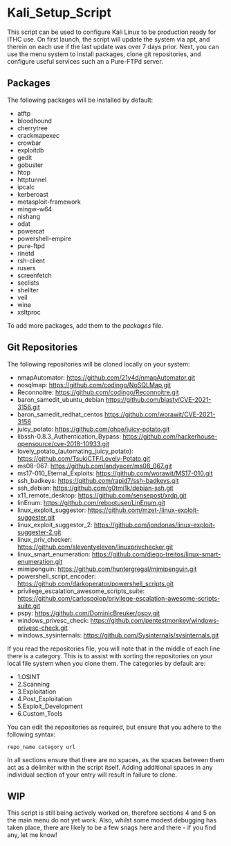 # Kali_Setup_Script
This script can be used to configure Kali Linux to be production ready for ITHC use. On first launch, the script will update the system via apt, and therein on each use if the last update was over 7 days prior. Next, you can use the menu system to install packages, clone git repositories, and configure useful services such an a Pure-FTPd server.

## Packages
The following packages will be installed by default:

* atftp
* bloodhound
* cherrytree
* crackmapexec
* crowbar
* exploitdb
* gedit
* gobuster
* htop
* httptunnel
* ipcalc
* kerberoast
* metasploit-framework
* mingw-w64
* nishang
* odat
* powercat
* powershell-empire
* pure-ftpd
* rinetd
* rsh-client
* rusers
* screenfetch
* seclists
* shellter
* veil
* wine
* xsltproc

To add more packages, add them to the *packages* file.

## Git Repositories
The following repositories will be cloned locally on your system:

* nmapAutomator: https://github.com/21y4d/nmapAutomator.git
* nosqlmap: https://github.com/codingo/NoSQLMap.git
* Reconnoitre: https://github.com/codingo/Reconnoitre.git
* baron_samedit_ubuntu_debian https://github.com/blasty/CVE-2021-3156.git
* baron_samedit_redhat_centos https://github.com/worawit/CVE-2021-3156
* juicy_potato: https://github.com/ohpe/juicy-potato.git
* libssh-0.8.3_Authentication_Bypass: https://github.com/hackerhouse-opensource/cve-2018-10933.git
* lovely_potato_(automating_juicy_potato): https://github.com/TsukiCTF/Lovely-Potato.git
* ms08-067: https://github.com/andyacer/ms08_067.git
* ms17-010_Eternal_Exploits: https://github.com/worawit/MS17-010.git
* ssh_badkeys: https://github.com/rapid7/ssh-badkeys.git
* ssh_debian: https://github.com/g0tmi1k/debian-ssh.git
* x11_remote_desktop: https://github.com/sensepost/xrdp.git
* linEnum: https://github.com/rebootuser/LinEnum.git
* linux_exploit_suggestor: https://github.com/mzet-/linux-exploit-suggester.git
* linux_exploit_suggestor_2: https://github.com/jondonas/linux-exploit-suggester-2.git
* linux_priv_checker: https://github.com/sleventyeleven/linuxprivchecker.git
* linux_smart_enumeration: https://github.com/diego-treitos/linux-smart-enumeration.git
* mimipenguin: https://github.com/huntergregal/mimipenguin.git
* powershell_script_encoder: https://github.com/darkoperator/powershell_scripts.git
* privilege_escalation_awesome_scripts_suite: https://github.com/carlospolop/privilege-escalation-awesome-scripts-suite.git
* pspy: https://github.com/DominicBreuker/pspy.git
* windows_privesc_check: https://github.com/pentestmonkey/windows-privesc-check.git
* windows_sysinternals: https://github.com/Sysinternals/sysinternals.git

If you read the repositories file, you will note that in the middle of each line there is a category. This is to assist with sorting the repositories on your local file system when you clone them. The categories by default are:

* 1.OSINT
* 2.Scanning
* 3.Exploitation
* 4.Post_Exploitation
* 5.Exploit_Development
* 6.Custom_Tools

You can edit the repositories as required, but ensure that you adhere to the following syntax:

```
repo_name category url
```

In all sections ensure that there are no spaces, as the spaces between them act as a delimiter within the script itself. Adding additional spaces in any individual section of your entry will result in failure to clone.

## WIP
This script is still being actively worked on, therefore sections 4 and 5 on the main menu do not yet work. Also, whilst some modest debugging has taken place, there are likely to be a few snags here and there - if you find any, let me know!
